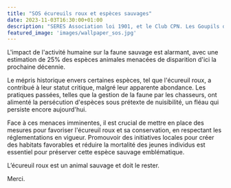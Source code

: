 ```yaml
---
title: "SOS écureuils roux et espèces sauvages"
date: 2023-11-03T16:30:00+01:00
description: "SERES Association loi 1901, et le Club CPN. Les Goupils d'Halatte"
featured_image: 'images/wallpaper_sos.jpg'
---
```

L'impact de l'activité humaine sur la faune sauvage est alarmant, avec une estimation de 25% des espèces animales menacées de disparition d'ici la prochaine décennie. 

Le mépris historique envers certaines espèces, tel que l'écureuil roux, a contribué à leur statut critique, malgré leur apparente abondance. Les pratiques passées, telles que la gestion de la faune par les chasseurs, ont alimenté la persécution d'espèces sous prétexte de nuisibilité, un fléau qui persiste encore aujourd'hui. 

Face à ces menaces imminentes, il est crucial de mettre en place des mesures pour favoriser l'écureuil roux et sa conservation, en respectant les réglementations en vigueur. Promouvoir des initiatives locales pour créer des habitats favorables et réduire la mortalité des jeunes individus est essentiel pour préserver cette espèce sauvage emblématique.

L’écureuil roux est un animal sauvage et doit le rester.

Merci.